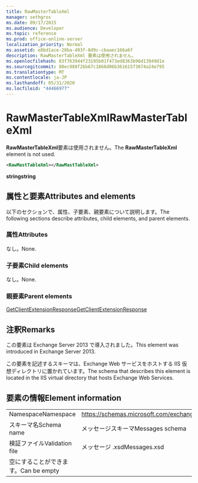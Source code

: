 ```yaml
---
title: RawMasterTableXml
manager: sethgros
ms.date: 09/17/2015
ms.audience: Developer
ms.topic: reference
ms.prod: office-online-server
localization_priority: Normal
ms.assetid: e8bd1ace-28ba-493f-8d9c-cbaaec166a6f
description: RawMasterTableXml 要素は使用されません。
ms.openlocfilehash: 83f763944f23195b01f473ed8363b96d13949d1e
ms.sourcegitcommit: 88ec988f2bb67c1866d06b361615f3674a24e795
ms.translationtype: MT
ms.contentlocale: ja-JP
ms.lasthandoff: 05/31/2020
ms.locfileid: "44466977"
---
```

# <a name="rawmastertablexml"></a><span data-ttu-id="f99c7-103">RawMasterTableXml</span><span class="sxs-lookup"><span data-stu-id="f99c7-103">RawMasterTableXml</span></span>

<span data-ttu-id="f99c7-104">**RawMasterTableXml**要素は使用されません。</span><span class="sxs-lookup"><span data-stu-id="f99c7-104">The **RawMasterTableXml** element is not used.</span></span> 
  
```XML
<RawMastTableXml></RawMastTableXml>
```

 <span data-ttu-id="f99c7-105">**string**</span><span class="sxs-lookup"><span data-stu-id="f99c7-105">**string**</span></span>
## <a name="attributes-and-elements"></a><span data-ttu-id="f99c7-106">属性と要素</span><span class="sxs-lookup"><span data-stu-id="f99c7-106">Attributes and elements</span></span>

<span data-ttu-id="f99c7-107">以下のセクションで、属性、子要素、親要素について説明します。</span><span class="sxs-lookup"><span data-stu-id="f99c7-107">The following sections describe attributes, child elements, and parent elements.</span></span>
  
### <a name="attributes"></a><span data-ttu-id="f99c7-108">属性</span><span class="sxs-lookup"><span data-stu-id="f99c7-108">Attributes</span></span>

<span data-ttu-id="f99c7-109">なし。</span><span class="sxs-lookup"><span data-stu-id="f99c7-109">None.</span></span>
  
### <a name="child-elements"></a><span data-ttu-id="f99c7-110">子要素</span><span class="sxs-lookup"><span data-stu-id="f99c7-110">Child elements</span></span>

<span data-ttu-id="f99c7-111">なし。</span><span class="sxs-lookup"><span data-stu-id="f99c7-111">None.</span></span>
  
### <a name="parent-elements"></a><span data-ttu-id="f99c7-112">親要素</span><span class="sxs-lookup"><span data-stu-id="f99c7-112">Parent elements</span></span>

[<span data-ttu-id="f99c7-113">GetClientExtensionResponse</span><span class="sxs-lookup"><span data-stu-id="f99c7-113">GetClientExtensionResponse</span></span>](getclientextensionresponse.md)
  
## <a name="remarks"></a><span data-ttu-id="f99c7-114">注釈</span><span class="sxs-lookup"><span data-stu-id="f99c7-114">Remarks</span></span>

<span data-ttu-id="f99c7-115">この要素は Exchange Server 2013 で導入されました。</span><span class="sxs-lookup"><span data-stu-id="f99c7-115">This element was introduced in Exchange Server 2013.</span></span>
  
<span data-ttu-id="f99c7-116">この要素を記述するスキーマは、Exchange Web サービスをホストする IIS 仮想ディレクトリに置かれています。</span><span class="sxs-lookup"><span data-stu-id="f99c7-116">The schema that describes this element is located in the IIS virtual directory that hosts Exchange Web Services.</span></span>
  
## <a name="element-information"></a><span data-ttu-id="f99c7-117">要素の情報</span><span class="sxs-lookup"><span data-stu-id="f99c7-117">Element information</span></span>

|||
|:-----|:-----|
|<span data-ttu-id="f99c7-118">Namespace</span><span class="sxs-lookup"><span data-stu-id="f99c7-118">Namespace</span></span>  <br/> |https://schemas.microsoft.com/exchange/services/2006/messages  <br/> |
|<span data-ttu-id="f99c7-119">スキーマ名</span><span class="sxs-lookup"><span data-stu-id="f99c7-119">Schema name</span></span>  <br/> |<span data-ttu-id="f99c7-120">メッセージスキーマ</span><span class="sxs-lookup"><span data-stu-id="f99c7-120">Messages schema</span></span>  <br/> |
|<span data-ttu-id="f99c7-121">検証ファイル</span><span class="sxs-lookup"><span data-stu-id="f99c7-121">Validation file</span></span>  <br/> |<span data-ttu-id="f99c7-122">メッセージ .xsd</span><span class="sxs-lookup"><span data-stu-id="f99c7-122">Messages.xsd</span></span>  <br/> |
|<span data-ttu-id="f99c7-123">空にすることができます。</span><span class="sxs-lookup"><span data-stu-id="f99c7-123">Can be empty</span></span>  <br/> ||
   

